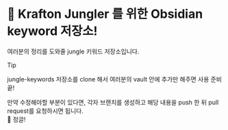 # 🫡 Krafton Jungler 를 위한 Obsidian keyword 저장소!

여러분의 정리를 도와줄 jungle 키워드 저장소입니다.

>[!tip]
> jungle-keywords 저장소를 clone 해서 여러분의 vault 안에 추가만 해주면 사용 준비 끝!
>

만약 수정해야할 부분이 있다면, 각자 브랜치를 생성하고 해당 내용을 push 한 뒤 pull request를 요청하시면 됩니다.
<br/>
🫡 정글!
